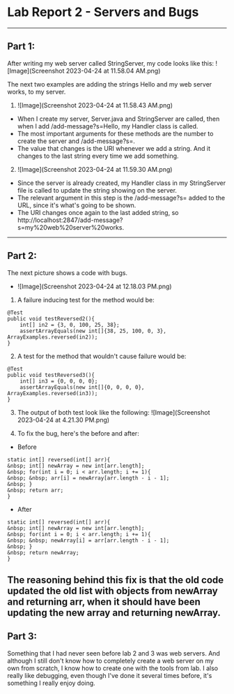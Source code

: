 # Lab Report 2 - Servers and Bugs
---

## Part 1:
After writing my web server called StringServer, my code looks like this:
![Image](Screenshot 2023-04-24 at 11.58.04 AM.png)

The next two examples are adding the strings Hello and my web server works, to my server.

1. ![Image](Screenshot 2023-04-24 at 11.58.43 AM.png)
* When I create my server, Server.java and StringServer are called, then when I add /add-message?s=Hello, my Handler class is called.
* The most important arguments for these methods are the number to create the server and /add-message?s=<String>.
* The value that changes is the URI whenever we add a string. And it changes to the last string every time we add something.

2. ![Image](Screenshot 2023-04-24 at 11.59.30 AM.png)
* Since the server is already created, my Handler class in my StringServer file is called to update the string showing on the server.
* The relevant argument in this step is the /add-message?s=<String> added to the URL, since it's what's going to be shown.
* The URI changes once again to the last added string, so http://localhost:2847/add-message?s=my%20web%20server%20works.
---

## Part 2: ##

The next picture shows a code with bugs.

* ![Image](Screenshot 2023-04-24 at 12.18.03 PM.png)

1. A failure inducing test for the method would be:
```
@Test
public void testReversed2(){
    int[] in2 = {3, 0, 100, 25, 38};
    assertArrayEquals(new int[]{38, 25, 100, 0, 3}, ArrayExamples.reversed(in2));
}
```

2. A test for the method that wouldn't cause failure would be:
```
@Test
public void testReversed3(){
    int[] in3 = {0, 0, 0, 0};
    assertArrayEquals(new int[]{0, 0, 0, 0}, ArrayExamples.reversed(in3));
}
```

3. The output of both test look like the following:
![Image](Screenshot 2023-04-24 at 4.21.30 PM.png)

4. To fix the bug, here's the before and after:

* Before
```
static int[] reversed(int[] arr){
&nbsp; int[] newArray = new int[arr.length];
&nbsp; for(int i = 0; i < arr.length; i += 1){
&nbsp; &nbsp; arr[i] = newArray[arr.length - i - 1];
&nbsp; }
&nbsp; return arr;
}
```

* After
```
static int[] reversed(int[] arr){
&nbsp; int[] newArray = new int[arr.length];
&nbsp; for(int i = 0; i < arr.length; i += 1){
&nbsp; &nbsp; newArray[i] = arr[arr.length - i - 1];
&nbsp; }
&nbsp; return newArray;
}
```

The reasoning behind this fix is that the old code updated the old list with objects from newArray and returning arr, when it should have been updating the new array and returning newArray.
---

## Part 3:
Something that I had never seen before lab 2 and 3 was web servers. And although I still don't know how to completely create a web server on my own from scratch, I know how to create one with the tools from lab.
I also really like debugging, even though I've done it several times before, it's something I really enjoy doing.

